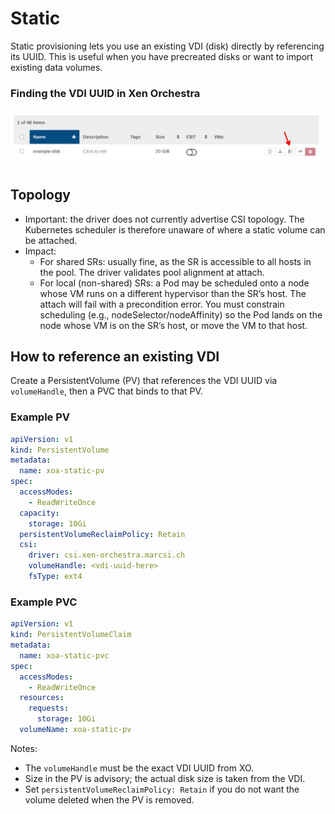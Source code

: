 # Static

Static provisioning lets you use an existing VDI (disk) directly by referencing its UUID. This is useful when you have precreated disks or want to import existing data volumes.

### Finding the VDI UUID in Xen Orchestra

![Finding the VDI UUID in Xen Orchestra](assets/xoa-find-uuid-of-disk.png)


## Topology

- Important: the driver does not currently advertise CSI topology. The Kubernetes scheduler is therefore unaware of where a static volume can be attached.
- Impact:
  - For shared SRs: usually fine, as the SR is accessible to all hosts in the pool. The driver validates pool alignment at attach.
  - For local (non-shared) SRs: a Pod may be scheduled onto a node whose VM runs on a different hypervisor than the SR’s host. The attach will fail with a precondition error. You must constrain scheduling (e.g., nodeSelector/nodeAffinity) so the Pod lands on the node whose VM is on the SR’s host, or move the VM to that host.

## How to reference an existing VDI

Create a PersistentVolume (PV) that references the VDI UUID via `volumeHandle`, then a PVC that binds to that PV.

### Example PV

```yaml
apiVersion: v1
kind: PersistentVolume
metadata:
  name: xoa-static-pv
spec:
  accessModes:
    - ReadWriteOnce
  capacity:
    storage: 10Gi
  persistentVolumeReclaimPolicy: Retain
  csi:
    driver: csi.xen-orchestra.marcsi.ch
    volumeHandle: <vdi-uuid-here>
    fsType: ext4
```

### Example PVC

```yaml
apiVersion: v1
kind: PersistentVolumeClaim
metadata:
  name: xoa-static-pvc
spec:
  accessModes:
    - ReadWriteOnce
  resources:
    requests:
      storage: 10Gi
  volumeName: xoa-static-pv
```

Notes:
- The `volumeHandle` must be the exact VDI UUID from XO.
- Size in the PV is advisory; the actual disk size is taken from the VDI.
- Set `persistentVolumeReclaimPolicy: Retain` if you do not want the volume deleted when the PV is removed.

